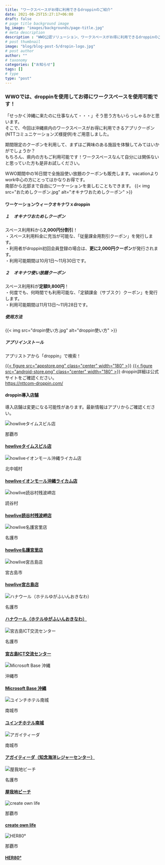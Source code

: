 ```yaml
---
title: "ワークスペースがお得に利用できるdroppinのご紹介"
date: 2021-08-25T15:27:17+06:00
draft: false
# page title background image
bg_image: "images/backgrounds/page-title.jpg"
# meta description
description : "WWO公認ソリューション、ワークスペースがお得に利用できるdroppinのご紹介。"
# post thumbnail
image: "blog/blog-post-5/dropin-logo.jpg"
# post author
author: ""
# taxonomy
categories: ["お知らせ"]
tags: []
# type
type: "post"
---
```


### WWOでは、droppinを使用してお得にワークスペースを使用可能です！
「せっかく沖縄に来たのに仕事なんて・・・」そう思う方もいらっしゃるかと思います。  
そこで、今回は沖縄県内のワークスペースがお得に利用できるアプリクーポン(NTTコミュニケーションズ様提供)をご用意しました。  
  
期間限定のクーポンを利用して、まずはご興味のある施設を体験してみてはいかがでしょうか？  
もちろん、県内の方もご利用可能です！ワークスペースなんて自分には関係ないと思っていた方も是非お試しください。  
  
WWO期間中の16日間で全施設使い放題のクーポンも販売します。vacationよりwork中心の方にとってはかなりお得です。  
南部から北部まで自由にワーケーションを楽しむこともできます。
{{< img src="おためしクーポン.jpg" alt="オキナワおためしクーポン" >}}
#### ワーケーションウィークオキナワｘdroppin
##### １　オキナワおためしクーポン
スペース利用料から**2,000円分割引**！  
・スペース利用料金に充当が可能な、「従量課金用割引クーポン」を発行します。  
・利用者がdroppin初回会員登録の場合は、**更に2,000円クーポン**が発行されます。  
・利用可能期間は10月1日～11月30日です。

##### ２　オキナワ使い放題クーポン
スペース利用料が**定額9,800円**！  
・何度でも、何時間でも利用可能な、「定額課金（サブスク）クーポン」を発行します。  
・利用可能期間は11月13日～11月28日です。

##### 使用方法
{{< img src="dropin使い方.jpg" alt="droppin使い方" >}}

##### アプリインストール
アプリストアから「droppin」で検索！

[{{< figure src="appstore.png" class="center" width="180" >}}](https://apps.apple.com/jp/app/id1530308628?mt=8)
[{{< figure src="android-store.png" class="center" width="180" >}}](https://play.google.com/store/apps/details?id=com.ntt.dropin&launch=true)
droppin詳細は公式サイトをご確認ください。  
https://nttcom-droppin.com/  
  
#### droppin導入店舗

<div class="row">
  <div class="col-12"><p>導入店舗は変更になる可能性があります。最新情報はアプリからご確認ください。</p></div>
  <div class="col-lg-4 col-sm-6">
    <div class="card">
      <div class="card-body">
        <div class="card-img position-relative">
            <img class="card-img-top rounded-0" src="howlive_timesbuilding.jpg" alt="howliveタイムスビル店">
        </div>
        <div class="card-body">
            <p><i class="ti-location-pin text-primary mr-2"></i>那覇市</p>
            <h4 class="card-title"><a href="https://howlive.jp/naha_timesbuilding">howliveタイムスビル店</a></h4>
        </div>
      </div>
    </div>
  </div>
  <div class="col-lg-4 col-sm-6">
    <div class="card">
      <div class="card-body">
        <div class="card-img position-relative">
            <img class="card-img-top rounded-0" src="howlive_rycom.jpg" alt="howliveイオンモール沖縄ライカム店">
        </div>
        <div class="card-body">
            <p><i class="ti-location-pin text-primary mr-2"></i>北中城村</p>
            <h4 class="card-title"><a href="https://howlive.jp/share-office/aeon_rycom">howliveイオンモール沖縄ライカム店</a></h4>
        </div>
      </div>
    </div>
  </div>
  <div class="col-lg-4 col-sm-6">
    <div class="card">
      <div class="card-body">
        <div class="card-img position-relative">
            <img class="card-img-top rounded-0" src="howlive_yomitan.jpg" alt="howlive読谷村残波岬店">
        </div>
        <div class="card-body">
            <p><i class="ti-location-pin text-primary mr-2"></i>読谷村</p>
            <h4 class="card-title"><a href="https://howlive.jp/share-office/yomitan_zampa">howlive読谷村残波岬店</a></h4>
        </div>
      </div>
    </div>
  </div>
  <div class="col-lg-4 col-sm-6">
    <div class="card">
      <div class="card-body">
        <div class="card-img position-relative">
            <img class="card-img-top rounded-0" src="howlive_nago.jpg" alt="howlive名護宮里店">
        </div>
        <div class="card-body">
            <p><i class="ti-location-pin text-primary mr-2"></i>名護市</p>
            <h4 class="card-title"><a href="https://howlive.jp/share-office/nago_miyazato">howlive名護宮里店</a></h4>
        </div>
      </div>
    </div>
  </div>
  <div class="col-lg-4 col-sm-6">
    <div class="card">
      <div class="card-body">
        <div class="card-img position-relative">
            <img class="card-img-top rounded-0" src="howlive_miyako.jpg" alt="howlive宮古島店">
        </div>
        <div class="card-body">
            <p><i class="ti-location-pin text-primary mr-2"></i>宮古島市</p>
            <h4 class="card-title"><a href="https://howlive.jp/share-office/nago_miyazato">howlive宮古島店</a></h4>
        </div>
      </div>
    </div>
  </div>
  <div class="col-lg-4 col-sm-6">
    <div class="card">
      <div class="card-body">
        <div class="card-img position-relative">
            <img class="card-img-top rounded-0" src="hanau-ru.jpg" alt="ハナウール（ホテルゆがふいんおきなわ）">
        </div>
        <div class="card-body">
            <p><i class="ti-location-pin text-primary mr-2"></i>名護市</p>
            <h4 class="card-title"><a href="https://www.yugaf.com/topics/detail.php?id=262">ハナウール（ホテルゆがふいんおきなわ）</a></h4>
        </div>
      </div>
    </div>
  </div>
  <div class="col-lg-4 col-sm-6">
    <div class="card">
      <div class="card-body">
        <div class="card-img position-relative">
            <img class="card-img-top rounded-0" src="miyakojima-ict.jpg" alt="宮古島ICT交流センター">
        </div>
        <div class="card-body">
            <p><i class="ti-location-pin text-primary mr-2"></i>名護市</p>
            <h4 class="card-title"><a href="https://iic-miyakojima.jimdofree.com/">宮古島ICT交流センター</a></h4>
        </div>
      </div>
    </div>
  </div>
  <div class="col-lg-4 col-sm-6">
    <div class="card">
      <div class="card-body">
        <div class="card-img position-relative">
            <img class="card-img-top rounded-0" src="microsoft-base.jpg" alt="Microsoft Base 沖縄">
        </div>
        <div class="card-body">
            <p><i class="ti-location-pin text-primary mr-2"></i>沖縄市</p>
            <h4 class="card-title"><a href="https://www.microsoft.com/ja-jp/events/azurebase/places/okinawa/">Microsoft Base 沖縄</a></h4>
        </div>
      </div>
    </div>
  </div>
  <div class="col-lg-4 col-sm-6">
    <div class="card">
      <div class="card-body">
        <div class="card-img position-relative">
            <img class="card-img-top rounded-0" src="yuinchi.jpg" alt="ユインチホテル南城">
        </div>
        <div class="card-body">
            <p><i class="ti-location-pin text-primary mr-2"></i>南城市</p>
            <h4 class="card-title"><a href="https://www.yuinchi.jp/lounge/">ユインチホテル南城</a></h4>
        </div>
      </div>
    </div>
  </div>
  <div class="col-lg-4 col-sm-6">
    <div class="card">
      <div class="card-body">
        <div class="card-img position-relative">
            <img class="card-img-top rounded-0" src="agaitida.jpg" alt="アガイティーダ">
        </div>
        <div class="card-body">
            <p><i class="ti-location-pin text-primary mr-2"></i>南城市</p>
            <h4 class="card-title"><a href="https://www.chinenmarine.co.jp/">アガイティーダ（知念海洋レジャーセンター）</a></h4>
        </div>
      </div>
    </div>
  </div>
  <div class="col-lg-4 col-sm-6">
    <div class="card">
      <div class="card-body">
        <div class="card-img position-relative">
            <img class="card-img-top rounded-0" src="yagaji.jpg" alt="屋我地ビーチ">
        </div>
        <div class="card-body">
            <p><i class="ti-location-pin text-primary mr-2"></i>名護市</p>
            <h4 class="card-title"><a href="http://yagaji-beach.com/">屋我地ビーチ</a></h4>
        </div>
      </div>
    </div>
  </div>
  <div class="col-lg-4 col-sm-6">
    <div class="card">
      <div class="card-body">
        <div class="card-img position-relative">
            <img class="card-img-top rounded-0" src="col.jpg" alt="create own life">
        </div>
        <div class="card-body">
            <p><i class="ti-location-pin text-primary mr-2"></i>那覇市</p>
            <h4 class="card-title"><a href="https://create-own-life.com/">create own life</a></h4>
        </div>
      </div>
    </div>
  </div>
  <div class="col-lg-4 col-sm-6">
    <div class="card">
      <div class="card-body">
        <div class="card-img position-relative">
            <img class="card-img-top rounded-0" src="her80.jpg" alt="HER80°">
        </div>
        <div class="card-body">
            <p><i class="ti-location-pin text-primary mr-2"></i>那覇市</p>
            <h4 class="card-title"><a href="http://her80.jp/">HER80°</a></h4>
        </div>
      </div>
    </div>
  </div>
</div>
